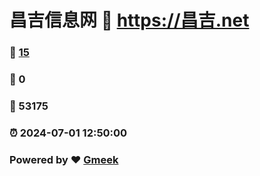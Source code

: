 # 昌吉信息网 :link: https://昌吉.net 
### :page_facing_up: [15](https://昌吉.net/tag.html) 
### :speech_balloon: 0 
### :hibiscus: 53175 
### :alarm_clock: 2024-07-01 12:50:00 
### Powered by :heart: [Gmeek](https://github.com/Meekdai/Gmeek)
